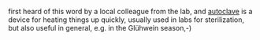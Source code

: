first heard of this word by a local colleague from the lab, and [autoclave](https://en.wikipedia.org/wiki/Autoclave) is a device for heating things up quickly, usually used in labs for sterilization, but also useful in general, e.g. in the Glühwein season,-)
